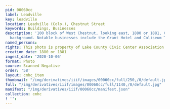 ```yaml
---
pid: 00060cc
label: Leadville
key: leadville
location: Leadville (Colo.), Chestnut Street
keywords: Buildings, Businesses
description: '100 block of West Chestnut, looking east, 1880 or 1881, Carbonate Hill
  background. Notable businesses include the Grant Hotel and Coliseum Theatre. '
named_persons: 
rights: This photo is property of Lake County Civic Center Association.
creation_date: 1880 or 1881
ingest_date: '2020-10-06'
format: Photo
source: Scanned Negative
order: '58'
layout: cmhc_item
thumbnail: "/img/derivatives/iiif/images/00060cc/full/250,/0/default.jpg"
full: "/img/derivatives/iiif/images/00060cc/full/1140,/0/default.jpg"
manifest: "/img/derivatives/iiif/00060cc/manifest.json"
collection: cmhc
! '': 
---
```


